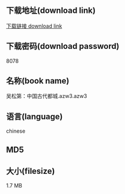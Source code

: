 ## 下载地址(download link)
[下载链接 download link](https://tutu365.netlify.app/?s=%E5%90%B4%E6%9D%BE%E7%AC%AC%EF%BC%9A%E4%B8%AD%E5%9B%BD%E5%8F%A4%E4%BB%A3%E9%83%BD%E5%9F%8E.azw3)

## 下载密码(download password)
8078

## 名称(book name)
吴松第：中国古代都城.azw3.azw3

## 语言(language)
chinese

## MD5


## 大小(filesize)
1.7 MB
